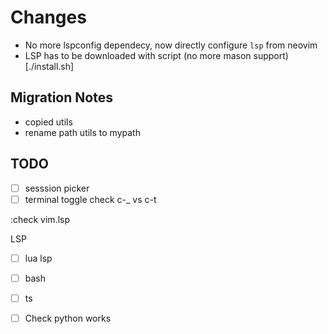 # Changes

- No more lspconfig dependecy, now directly configure `lsp` from neovim
- LSP has to be downloaded with script (no more mason support)[./install.sh]

## Migration Notes

- copied utils
- rename path utils to mypath

## TODO

- [ ] sesssion picker 
- [ ] terminal toggle check c-_ vs c-t

:check vim.lsp

LSP
- [ ] lua lsp 
- [ ] bash
- [ ] ts
- [ ] Check python works



